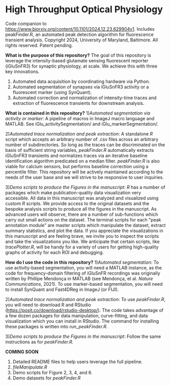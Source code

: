 # High Throughput Optical Physiology
Code companion to https://www.biorxiv.org/content/10.1101/2024.12.23.629904v1. Includes peakFinder.R, an automated peak detection algorithm for fluorescence transient analysis. Copyright 2024, University of Maryland, Baltimore. All rights reserved. Patent pending.


**What is the purpose of this repository?**
The goal of this repository is leverage the intensity-based glutamate sensing fluorescent reporter (iGluSnFR3) for synaptic physiology, at scale.
We achieve this with three key innovations.
1) Automated data acquisition by coordinating hardware via Python.
2) Automated segmentation of synapses via iGluSnFR3 activity or a fluorescent marker (using SynQuant).
3) Automated correction and normalization of intensity-time traces and extraction of fluorescence transients for downstream analysis.

**What is contained in this repository?**
1)_Automated segmentation via activity or marker_:
A pipeline of macros in ImageJ macro language and MATLAB. See iGlu_activitySegmentation/ and iGlu_markerSegmentation/.

2)_Automated trace normalization and peak extraction_:
A standalone _R_ script which accepts an arbitrary number of .csv files across an arbitrary number of subdirectories. So long as the traces can be discriminated on the basis of sufficient string variables, _peakFinder.R_ automatically extracts iGluSnFR3 transients and normalizes traces via an iterative baseline identification algorithm predicated on a median filter. _peakFinder.R_ is also viable for calcium sensors, but performs baseline correction using a percentile filter. This repository will be actively maintained according to the needs of the user base and we will strive to be responsive to user inquiries.  

3)_Demo scripts to produce the Figures in the manuscript_:
_R_ has a number of packages which make publication-quality data visualization very accessible. All data in this manuscript was analyzed and visualized using custom _R_ scripts. We provide access to the original datasets and the bespoke analysis scripts to produce all the figures in the manuscript. As advanced users will observe, there are a number of sub-functions which carry out small actions on the dataset. The terminal scripts for each "peak annotation module" are master scripts which manipulate the dataset, extract summary statistics, and plot the data. If you appreciate the visualizations in this manuscript and are feeling brave, we invite you to inspect the scripts and take the visualizations you like. We anticipate that certain scripts, like _tracePlotter.R_, will be handy for a variety of users for getting high-quality graphs of activity for each ROI and debugging.

**How do I use the code in this repository?**
1)_Automated segmentation_:
To use activity-based segmentation, you will need a MATLAB instance, as the code for frequency-domain filtering of iGluSnFR recordings was originally written by Phillipe Mendonça in MATLAB (see Mendonça, et al. _Nature Communications_, 2021). 
To use marker-based segmentation, you will need to install SynQuant and Fast4DReg in ImageJ (or FIJI).

2)_Automated trace normalization and peak extraction_:
To use _peakFinder.R_, you will need to download R and RStudio (https://posit.co/download/rstudio-desktop/). The code takes advantage of a few dozen packages for data manipulation, curve-fitting, and data visualization which you can install in RStudio. The command for installing these packages is written into _run_peakFinder.R_.  

3)_Demo scripts to produce the Figures in the manuscript_:
Follow the same instructions as for _peakFinder.R_.

**COMING SOON**
1) Detailed README files to help users leverage the full pipeline.
2) _fileManipulate.R_
3) Demo scripts for Figure 2, 3, 4, and 6.
4) Demo datasets for _peakFinder.R_


